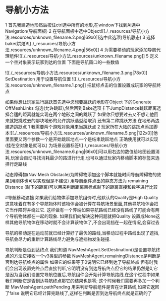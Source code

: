 # 导航小方法


1 首先我建造地形然后按住ctrl选中所有的地形,在window下找到Ai选中Navigation(导航面板)
2 在导航面板中选中Object![[./_resources/导航小方法.resources/unknown_filename.2.png|69x0]]选中此选项(导航静态)
3 选择bake(烘焙)![[./_resources/导航小方法.resources/unknown_filename.4.png|56x0]]
4 为需要移动的玩家添加导航代理组件![[./_resources/导航小方法.resources/unknown_filename.png]]
5 定义一个空对象表示玩家到达的位置
下面是导航窗口的一些数值

![[./_resources/导航小方法.resources/unknown_filename.3.png|78x0]]
SetDestination 用于设置导航位置 ![[./_resources/导航小方法.resources/unknown_filename.1.png]] 把鼠标点击的位置设置成玩家的导航终点

如果你想让玩家进行跳跃首先选中您想要跳跃的地形在Object 下的Generate OffMeshLinks 勾选(允许跳跃),然后回到Bake选项卡下JumpDistance跳跃距离选择合适的距离就能实现在两个地形之间的跳跃了
如果你只想要过去又不想让他回来就把跳过去的那块地形的允许跳跃选型给取消
还有第二种跳跃方法 在地形两边建造跳跃点 
1 我需要两个游戏对象用来当跳跃点
2 玩家所在大陆的跳跃点添加脚本![[./_resources/导航小方法.resources/unknown_filename.5.png|122x0]]他里面要又两个参数一个是开始跳跃地点一个是结束跳跃地点 正确使用就可以实现(挂在空对象是就可以)
为场景设置标签![[./_resources/导航小方法.resources/unknown_filename.6.png|66x0]]可以用右边的数值给地图设置消耗,玩家会自动寻找消耗最少的路进行行走,也可以通过玩家内移动脚本的标签来选择行走路线

动态障碍物(Nav Mesh Obstacle)为障碍物添加这个脚本就能时间导航障碍物的效果(用刚体也可以实现但是不建议)
用导航组件点出的静态方法为 remaining Distance (剩下的距离)可以用来判断距离目标点剩下的距离直接和数字进行比较

#导航移动遮挡
如果我们给物体添加导航组价时,他默认的Quality是High Quality  这意味着在有多个导航物体时该物体会被计算在导航场景里面,其他导航物体会把它当作障碍并绕过它.
这样做有一个弊端如果导航路线已经没有路线了可能会有两个导航物体都在一起的现象.
如果我们向解决这种问题就把Quality 设置成None这样其他导航物体在移动时就不会计算该物体了,不会出现挡在一起在情况,会穿过去

导航的移动是在运动前就已经计算好了最优的路线,当移动过程中路线出现了遮挡,导航会尽力的重新计算路线尽力避免与遮挡物发生碰撞.


导航判断是否到达终点
我们知道
NavMeshAgent.SetDestination()是设置导航终点的方法它接收一个v3类型的参数
NavMeshAgent.remainingDistance是判断是否到达导航终点的属性 如果它的结果等于0说明它已经到达了导航终点
但有时我们会出现设置完终点后直接判断,它明明没有到达导航终点但它的结果仍然是0,它是因为当我们设置完导航位置后,导航组件会开始计算导航路线,在这个过程中如果我们判断它是否到达导航终点那它的结果也是零;
这个时候我们需要再多加一个判断
MavMeshAgent.pathPending 用来判断导航组件是否在计算路线,如果它返回了false 说明它已经计算完路线了,这样在判断是否到达导航终点就是正确的了
